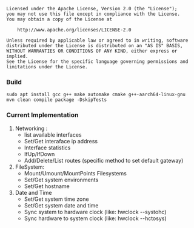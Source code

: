 ```
Licensed under the Apache License, Version 2.0 (the "License");
you may not use this file except in compliance with the License.
You may obtain a copy of the License at

    http://www.apache.org/licenses/LICENSE-2.0

Unless required by applicable law or agreed to in writing, software
distributed under the License is distributed on an "AS IS" BASIS,
WITHOUT WARRANTIES OR CONDITIONS OF ANY KIND, either express or implied.
See the License for the specific language governing permissions and
limitations under the License.
```

### Build 
```shell
sudo apt install gcc g++ make automake cmake g++-aarch64-linux-gnu 
mvn clean compile package -DskipTests
```
### Current Implementation 
1. Networking :
      * list available interfaces
      * Set/Get interaface ip address
      * Interface statistics
      * IfUp/IfDown
      * Add/Delete/List routes (specific method to set default gateway)
2. FileSystem:
      * Mount/Umount/MountPoints Filesystems
      * Set/Get system environments
      * Set/Get hostname
3. Date and Time
      * Set/Get system time zone
      * Set/Get system date and time
      * Sync system to hardware clock (like: hwclock --systohc)
      * Sync hardware to system clock (like: hwclock --hctosys)
